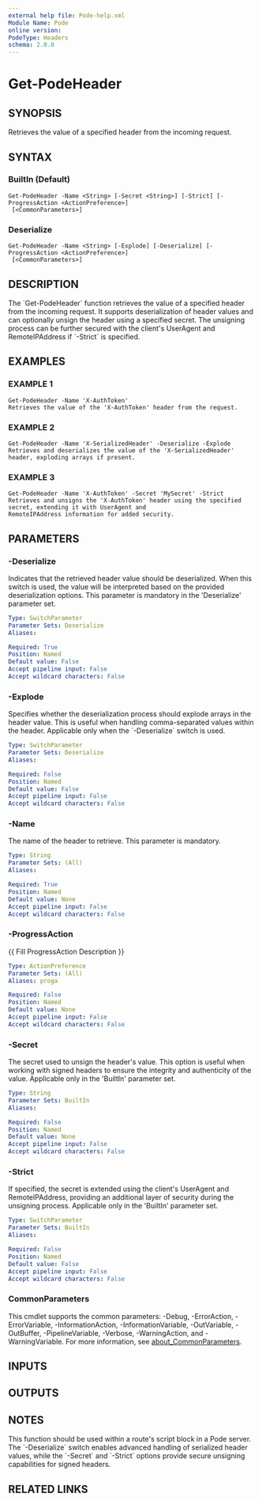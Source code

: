 ```yaml
---
external help file: Pode-help.xml
Module Name: Pode
online version:
PodeType: Headers
schema: 2.0.0
---
```


# Get-PodeHeader

## SYNOPSIS
Retrieves the value of a specified header from the incoming request.

## SYNTAX

### BuiltIn (Default)
```
Get-PodeHeader -Name <String> [-Secret <String>] [-Strict] [-ProgressAction <ActionPreference>]
 [<CommonParameters>]
```

### Deserialize
```
Get-PodeHeader -Name <String> [-Explode] [-Deserialize] [-ProgressAction <ActionPreference>]
 [<CommonParameters>]
```

## DESCRIPTION
The \`Get-PodeHeader\` function retrieves the value of a specified header from the incoming request.
It supports deserialization of header values and can optionally unsign the header using a specified secret.
The unsigning process can be further secured with the client's UserAgent and RemoteIPAddress if \`-Strict\` is specified.

## EXAMPLES

### EXAMPLE 1
```
Get-PodeHeader -Name 'X-AuthToken'
Retrieves the value of the 'X-AuthToken' header from the request.
```

### EXAMPLE 2
```
Get-PodeHeader -Name 'X-SerializedHeader' -Deserialize -Explode
Retrieves and deserializes the value of the 'X-SerializedHeader' header, exploding arrays if present.
```

### EXAMPLE 3
```
Get-PodeHeader -Name 'X-AuthToken' -Secret 'MySecret' -Strict
Retrieves and unsigns the 'X-AuthToken' header using the specified secret, extending it with UserAgent and
RemoteIPAddress information for added security.
```

## PARAMETERS

### -Deserialize
Indicates that the retrieved header value should be deserialized.
When this switch is used, the value will be
interpreted based on the provided deserialization options.
This parameter is mandatory in the 'Deserialize' parameter set.

```yaml
Type: SwitchParameter
Parameter Sets: Deserialize
Aliases:

Required: True
Position: Named
Default value: False
Accept pipeline input: False
Accept wildcard characters: False
```

### -Explode
Specifies whether the deserialization process should explode arrays in the header value.
This is useful when
handling comma-separated values within the header.
Applicable only when the \`-Deserialize\` switch is used.

```yaml
Type: SwitchParameter
Parameter Sets: Deserialize
Aliases:

Required: False
Position: Named
Default value: False
Accept pipeline input: False
Accept wildcard characters: False
```

### -Name
The name of the header to retrieve.
This parameter is mandatory.

```yaml
Type: String
Parameter Sets: (All)
Aliases:

Required: True
Position: Named
Default value: None
Accept pipeline input: False
Accept wildcard characters: False
```

### -ProgressAction
{{ Fill ProgressAction Description }}

```yaml
Type: ActionPreference
Parameter Sets: (All)
Aliases: proga

Required: False
Position: Named
Default value: None
Accept pipeline input: False
Accept wildcard characters: False
```

### -Secret
The secret used to unsign the header's value.
This option is useful when working with signed headers to ensure
the integrity and authenticity of the value.
Applicable only in the 'BuiltIn' parameter set.

```yaml
Type: String
Parameter Sets: BuiltIn
Aliases:

Required: False
Position: Named
Default value: None
Accept pipeline input: False
Accept wildcard characters: False
```

### -Strict
If specified, the secret is extended using the client's UserAgent and RemoteIPAddress, providing an additional
layer of security during the unsigning process.
Applicable only in the 'BuiltIn' parameter set.

```yaml
Type: SwitchParameter
Parameter Sets: BuiltIn
Aliases:

Required: False
Position: Named
Default value: False
Accept pipeline input: False
Accept wildcard characters: False
```

### CommonParameters
This cmdlet supports the common parameters: -Debug, -ErrorAction, -ErrorVariable, -InformationAction, -InformationVariable, -OutVariable, -OutBuffer, -PipelineVariable, -Verbose, -WarningAction, and -WarningVariable. For more information, see [about_CommonParameters](http://go.microsoft.com/fwlink/?LinkID=113216).

## INPUTS

## OUTPUTS

## NOTES
This function should be used within a route's script block in a Pode server.
The \`-Deserialize\` switch enables
advanced handling of serialized header values, while the \`-Secret\` and \`-Strict\` options provide secure unsigning
capabilities for signed headers.

## RELATED LINKS
